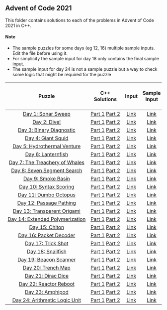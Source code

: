 ## Advent of Code 2021 ##

This folder contains solutions to each of the problems in Advent of Code 2021 in C++.

#### Note ####
- The sample puzzles for some days (eg 12, 16) multiple sample inputs. Edit the file before using it.
- For simplicity the sample input for day 18 only contains the final sample input.
- The sample input for day 24 is not a sample puzzle but a way to check some logic that might be required for the puzzle

|Puzzle|C++ Solutions|Input|Sample Input|Puzzle page with solutions|
|:---:|:---:|:---:|:---:|:---:|
| <nobr> [Day 1: Sonar Sweep](https://adventofcode.com/2021/day/1) </nobr> | <nobr> [Part 1](/2021/cpp/day_01a.cpp) [Part 2](/2021/cpp/day_01b.cpp) </nobr> | </nobr> [Link](/2021/input/day_01_input) </nobr> | </nobr> [Link](/2021/sample_input/day_01_sample_input) </nobr> | </nobr> [Link](/2021/puzzles/day_01_puzzle) </nobr> |
| <nobr> [Day 2: Dive!](https://adventofcode.com/2021/day/2) </nobr> | <nobr> [Part 1](/2021/cpp/day_02a.cpp) [Part 2](/2021/cpp/day_02b.cpp) </nobr> | </nobr> [Link](/2021/input/day_02_input) </nobr> | </nobr> [Link](/2021/sample_input/day_02_sample_input) </nobr> | </nobr> [Link](/2021/puzzles/day_02_puzzle) </nobr> |
| <nobr> [Day 3: Binary Diagnostic](https://adventofcode.com/2021/day/3) </nobr> | <nobr> [Part 1](/2021/cpp/day_03a.cpp) [Part 2](/2021/cpp/day_03b.cpp) </nobr> | </nobr> [Link](/2021/input/day_03_input) </nobr> | </nobr> [Link](/2021/sample_input/day_03_sample_input) </nobr> | </nobr> [Link](/2021/puzzles/day_03_puzzle) </nobr> |
| <nobr> [Day 4: Giant Squid](https://adventofcode.com/2021/day/4) </nobr> | <nobr> [Part 1](/2021/cpp/day_04a.cpp) [Part 2](/2021/cpp/day_04b.cpp) </nobr> | </nobr> [Link](/2021/input/day_04_input) </nobr> | </nobr> [Link](/2021/sample_input/day_04_sample_input) </nobr> | </nobr> [Link](/2021/puzzles/day_04_puzzle) </nobr> |
| <nobr> [Day 5: Hydrothermal Venture](https://adventofcode.com/2021/day/5) </nobr> | <nobr> [Part 1](/2021/cpp/day_05a.cpp) [Part 2](/2021/cpp/day_05b.cpp) </nobr> | </nobr> [Link](/2021/input/day_05_input) </nobr> | </nobr> [Link](/2021/sample_input/day_05_sample_input) </nobr> | </nobr> [Link](/2021/puzzles/day_05_puzzle) </nobr> |
| <nobr> [Day 6: Lanternfish](https://adventofcode.com/2021/day/6) </nobr> | <nobr> [Part 1](/2021/cpp/day_06a.cpp) [Part 2](/2021/cpp/day_06b.cpp) </nobr> | </nobr> [Link](/2021/input/day_06_input) </nobr> | </nobr> [Link](/2021/sample_input/day_06_sample_input) </nobr> | </nobr> [Link](/2021/puzzles/day_06_puzzle) </nobr> |
| <nobr> [Day 7: The Treachery of Whales](https://adventofcode.com/2021/day/7) </nobr> | <nobr> [Part 1](/2021/cpp/day_07a.cpp) [Part 2](/2021/cpp/day_07b.cpp) </nobr> | </nobr> [Link](/2021/input/day_07_input) </nobr> | </nobr> [Link](/2021/sample_input/day_07_sample_input) </nobr> | </nobr> [Link](/2021/puzzles/day_07_puzzle) </nobr> |
| <nobr> [Day 8: Seven Segment Search](https://adventofcode.com/2021/day/8) </nobr> | <nobr> [Part 1](/2021/cpp/day_08a.cpp) [Part 2](/2021/cpp/day_08b.cpp) </nobr> | </nobr> [Link](/2021/input/day_08_input) </nobr> | </nobr> [Link](/2021/sample_input/day_08_sample_input) </nobr> | </nobr> [Link](/2021/puzzles/day_08_puzzle) </nobr> |
| <nobr> [Day 9: Smoke Basin](https://adventofcode.com/2021/day/9) </nobr> | <nobr> [Part 1](/2021/cpp/day_09a.cpp) [Part 2](/2021/cpp/day_09b.cpp) </nobr> | </nobr> [Link](/2021/input/day_09_input) </nobr> | </nobr> [Link](/2021/sample_input/day_09_sample_input) </nobr> | </nobr> [Link](/2021/puzzles/day_09_puzzle) </nobr> |
| <nobr> [Day 10: Syntax Scoring](https://adventofcode.com/2021/day/10) </nobr> | <nobr> [Part 1](/2021/cpp/day_10a.cpp) [Part 2](/2021/cpp/day_10b.cpp) </nobr> | </nobr> [Link](/2021/input/day_10_input) </nobr> | </nobr> [Link](/2021/sample_input/day_10_sample_input) </nobr> | </nobr> [Link](/2021/puzzles/day_10_puzzle) </nobr> |
| <nobr> [Day 11: Dumbo Octopus](https://adventofcode.com/2021/day/11) </nobr> | <nobr> [Part 1](/2021/cpp/day_11a.cpp) [Part 2](/2021/cpp/day_11b.cpp) </nobr> | </nobr> [Link](/2021/input/day_11_input) </nobr> | </nobr> [Link](/2021/sample_input/day_11_sample_input) </nobr> | </nobr> [Link](/2021/puzzles/day_11_puzzle) </nobr> |
| <nobr> [Day 12: Passage Pathing](https://adventofcode.com/2021/day/12) </nobr> | <nobr> [Part 1](/2021/cpp/day_12a.cpp) [Part 2](/2021/cpp/day_12b.cpp) </nobr> | </nobr> [Link](/2021/input/day_12_input) </nobr> | </nobr> [Link](/2021/sample_input/day_12_sample_input) </nobr> | </nobr> [Link](/2021/puzzles/day_12_puzzle) </nobr> |
| <nobr> [Day 13: Transparent Origami](https://adventofcode.com/2021/day/13) </nobr> | <nobr> [Part 1](/2021/cpp/day_13a.cpp) [Part 2](/2021/cpp/day_13b.cpp) </nobr> | </nobr> [Link](/2021/input/day_13_input) </nobr> | </nobr> [Link](/2021/sample_input/day_13_sample_input) </nobr> | </nobr> [Link](/2021/puzzles/day_13_puzzle) </nobr> |
| <nobr> [Day 14: Extended Polymerization](https://adventofcode.com/2021/day/14) </nobr> | <nobr> [Part 1](/2021/cpp/day_14a.cpp) [Part 2](/2021/cpp/day_14b.cpp) </nobr> | </nobr> [Link](/2021/input/day_14_input) </nobr> | </nobr> [Link](/2021/sample_input/day_14_sample_input) </nobr> | </nobr> [Link](/2021/puzzles/day_14_puzzle) </nobr> |
| <nobr> [Day 15: Chiton](https://adventofcode.com/2021/day/15) </nobr> | <nobr> [Part 1](/2021/cpp/day_15a.cpp) [Part 2](/2021/cpp/day_15b.cpp) </nobr> | </nobr> [Link](/2021/input/day_15_input) </nobr> | </nobr> [Link](/2021/sample_input/day_15_sample_input) </nobr> | </nobr> [Link](/2021/puzzles/day_15_puzzle) </nobr> |
| <nobr> [Day 16: Packet Decoder](https://adventofcode.com/2021/day/16) </nobr> | <nobr> [Part 1](/2021/cpp/day_16a.cpp) [Part 2](/2021/cpp/day_16b.cpp) </nobr> | </nobr> [Link](/2021/input/day_16_input) </nobr> | </nobr> [Link](/2021/sample_input/day_16_sample_input) </nobr> | </nobr> [Link](/2021/puzzles/day_16_puzzle) </nobr> |
| <nobr> [Day 17: Trick Shot](https://adventofcode.com/2021/day/17) </nobr> | <nobr> [Part 1](/2021/cpp/day_17a.cpp) [Part 2](/2021/cpp/day_17b.cpp) </nobr> | </nobr> [Link](/2021/input/day_17_input) </nobr> | </nobr> [Link](/2021/sample_input/day_17_sample_input) </nobr> | </nobr> [Link](/2021/puzzles/day_17_puzzle) </nobr> |
| <nobr> [Day 18: Snailfish](https://adventofcode.com/2021/day/18) </nobr> | <nobr> [Part 1](/2021/cpp/day_18a.cpp) [Part 2](/2021/cpp/day_18b.cpp) </nobr> | </nobr> [Link](/2021/input/day_18_input) </nobr> | </nobr> [Link](/2021/sample_input/day_18_sample_input) </nobr> | </nobr> [Link](/2021/puzzles/day_18_puzzle) </nobr> |
| <nobr> [Day 19: Beacon Scanner](https://adventofcode.com/2021/day/19) </nobr> | <nobr> [Part 1](/2021/cpp/day_19a.cpp) [Part 2](/2021/cpp/day_19b.cpp) </nobr> | </nobr> [Link](/2021/input/day_19_input) </nobr> | </nobr> [Link](/2021/sample_input/day_19_sample_input) </nobr> | </nobr> [Link](/2021/puzzles/day_19_puzzle) </nobr> |
| <nobr> [Day 20: Trench Map](https://adventofcode.com/2021/day/20) </nobr> | <nobr> [Part 1](/2021/cpp/day_20a.cpp) [Part 2](/2021/cpp/day_20b.cpp) </nobr> | </nobr> [Link](/2021/input/day_20_input) </nobr> | </nobr> [Link](/2021/sample_input/day_20_sample_input) </nobr> | </nobr> [Link](/2021/puzzles/day_20_puzzle) </nobr> |
| <nobr> [Day 21: Dirac Dice](https://adventofcode.com/2021/day/21) </nobr> | <nobr> [Part 1](/2021/cpp/day_21a.cpp) [Part 2](/2021/cpp/day_21b.cpp) </nobr> | </nobr> [Link](/2021/input/day_21_input) </nobr> | </nobr> [Link](/2021/sample_input/day_21_sample_input) </nobr> | </nobr> [Link](/2021/puzzles/day_21_puzzle) </nobr> |
| <nobr> [Day 22: Reactor Reboot](https://adventofcode.com/2021/day/22) </nobr> | <nobr> [Part 1](/2021/cpp/day_22a.cpp) [Part 2](/2021/cpp/day_22b.cpp) </nobr> | </nobr> [Link](/2021/input/day_22_input) </nobr> | </nobr> [Link](/2021/sample_input/day_22_sample_input) </nobr> | </nobr> [Link](/2021/puzzles/day_22_puzzle) </nobr> |
| <nobr> [Day 23: Amphipod](https://adventofcode.com/2021/day/23) </nobr> | <nobr> [Part 1](/2021/cpp/day_23a.cpp) [Part 2](/2021/cpp/day_23b.cpp) </nobr> | </nobr> [Link](/2021/input/day_23_input) </nobr> | </nobr> [Link](/2021/sample_input/day_23_sample_input) </nobr> | </nobr> [Link](/2021/puzzles/day_23_puzzle) </nobr> |
| <nobr> [Day 24: Arithmetic Logic Unit](https://adventofcode.com/2021/day/24) </nobr> | <nobr> [Part 1](/2021/cpp/day_24a.cpp) [Part 2](/2021/cpp/day_24b.cpp) </nobr> | </nobr> [Link](/2021/input/day_24_input) </nobr> | </nobr> [Link](/2021/sample_input/day_24_sample_input) </nobr> | </nobr> [Link](/2021/puzzles/day_24_puzzle) </nobr> |
